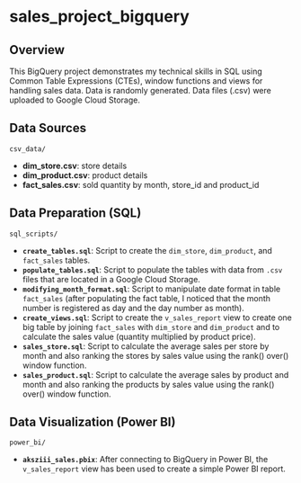 # sales_project_bigquery

## Overview
This BigQuery project demonstrates my technical skills in SQL using Common Table Expressions (CTEs), window functions and views for handling sales data. Data is randomly generated. Data files (.csv) were uploaded to Google Cloud Storage.

## Data Sources
`csv_data/`
- **dim_store.csv**: store details
- **dim_product.csv**: product details
- **fact_sales.csv**: sold quantity by month, store_id and product_id

## Data Preparation (SQL)
`sql_scripts/`
- **`create_tables.sql`**: Script to create the `dim_store`, `dim_product`, and `fact_sales` tables.
- **`populate_tables.sql`**: Script to populate the tables with data from `.csv` files that are located in a Google Cloud Storage.
- **`modifying_month_format.sql`**: Script to manipulate date format in table `fact_sales` (after populating the fact table, I noticed that the month number is registered as day and the day number as month).
- **`create_views.sql`**: Script to create the `v_sales_report` view to create one big table by joining `fact_sales` with `dim_store` and `dim_product` and to calculate the sales value (quantity multiplied by product price).
- **`sales_store.sql`**: Script to calculate the average sales per store by month and also ranking the stores by sales value using the rank() over() window function.
- **`sales_product.sql`**: Script to calculate the average sales by product and month and also ranking the products by sales value using the rank() over() window function.

## Data Visualization (Power BI)
`power_bi/`
 - **`aksziii_sales.pbix`**: After connecting to BigQuery in Power BI, the `v_sales_report` view has been used to create a simple Power BI report.
